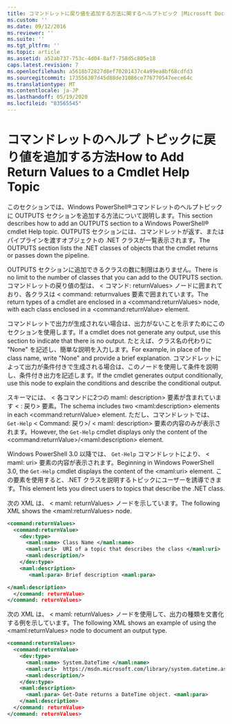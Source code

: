 ```yaml
---
title: コマンドレットに戻り値を追加する方法に関するヘルプトピック |Microsoft Docs
ms.custom: ''
ms.date: 09/12/2016
ms.reviewer: ''
ms.suite: ''
ms.tgt_pltfrm: ''
ms.topic: article
ms.assetid: a52ab737-753c-4d04-8af7-758d5c805e18
caps.latest.revision: 7
ms.openlocfilehash: a5618b72827d8ef70201437c4a99ea8bf68cdfd3
ms.sourcegitcommit: 173556307d45d88de31086ce776770547eece64c
ms.translationtype: MT
ms.contentlocale: ja-JP
ms.lasthandoff: 05/19/2020
ms.locfileid: "83565545"
---
```

# <a name="how-to-add-return-values-to-a-cmdlet-help-topic"></a><span data-ttu-id="04d6b-102">コマンドレットのヘルプ トピックに戻り値を追加する方法</span><span class="sxs-lookup"><span data-stu-id="04d6b-102">How to Add Return Values to a Cmdlet Help Topic</span></span>

<span data-ttu-id="04d6b-103">このセクションでは、Windows PowerShell®コマンドレットのヘルプトピックに OUTPUTS セクションを追加する方法について説明します。</span><span class="sxs-lookup"><span data-stu-id="04d6b-103">This section describes how to add an OUTPUTS section to a Windows PowerShell® cmdlet Help topic.</span></span> <span data-ttu-id="04d6b-104">OUTPUTS セクションには、コマンドレットが返す、またはパイプラインを渡すオブジェクトの .NET クラスが一覧表示されます。</span><span class="sxs-lookup"><span data-stu-id="04d6b-104">The OUTPUTS section lists the .NET classes of objects that the cmdlet returns or passes down the pipeline.</span></span>

<span data-ttu-id="04d6b-105">OUTPUTS セクションに追加できるクラスの数に制限はありません。</span><span class="sxs-lookup"><span data-stu-id="04d6b-105">There is no limit to the number of classes that you can add to the OUTPUTS section.</span></span> <span data-ttu-id="04d6b-106">コマンドレットの戻り値の型は、 \< コマンド: returnValues> ノードに囲まれており、各クラスは \< command: returnvalues 要素で囲まれています。</span><span class="sxs-lookup"><span data-stu-id="04d6b-106">The return types of a cmdlet are enclosed in a \<command:returnValues> node, with each class enclosed in a \<command:returnValue> element.</span></span>

<span data-ttu-id="04d6b-107">コマンドレットで出力が生成されない場合は、出力がないことを示すためにこのセクションを使用します。</span><span class="sxs-lookup"><span data-stu-id="04d6b-107">If a cmdlet does not generate any output, use this section to indicate that there is no output.</span></span> <span data-ttu-id="04d6b-108">たとえば、クラス名の代わりに "None" を記述し、簡単な説明を入力します。</span><span class="sxs-lookup"><span data-stu-id="04d6b-108">For example, in place of the class name, write "None" and provide a brief explanation.</span></span> <span data-ttu-id="04d6b-109">コマンドレットによって出力が条件付きで生成される場合は、このノードを使用して条件を説明し、条件付き出力を記述します。</span><span class="sxs-lookup"><span data-stu-id="04d6b-109">If the cmdlet generates output conditionally, use this node to explain the conditions and describe the conditional output.</span></span>

<span data-ttu-id="04d6b-110">スキーマには、 \< 各コマンドに2つの maml: description> 要素が含まれています \< : 戻り> 要素。</span><span class="sxs-lookup"><span data-stu-id="04d6b-110">The schema includes two \<maml:description> elements in each \<command:returnValue> element.</span></span> <span data-ttu-id="04d6b-111">ただし、コマンドレットでは、 `Get-Help` \< Command: 戻り>/ \< maml: description> 要素の内容のみが表示されます。</span><span class="sxs-lookup"><span data-stu-id="04d6b-111">However, the `Get-Help` cmdlet displays only the content of the \<command:returnValue>/\<maml:description> element.</span></span>

<span data-ttu-id="04d6b-112">Windows PowerShell 3.0 以降では、 `Get-Help` コマンドレットにより、 \< maml: uri> 要素の内容が表示されます。</span><span class="sxs-lookup"><span data-stu-id="04d6b-112">Beginning in Windows PowerShell 3.0, the `Get-Help` cmdlet displays the content of the \<maml:uri> element.</span></span> <span data-ttu-id="04d6b-113">この要素を使用すると、.NET クラスを説明するトピックにユーザーを誘導できます。</span><span class="sxs-lookup"><span data-stu-id="04d6b-113">This element lets you direct users to topics that describe the .NET class.</span></span>

<span data-ttu-id="04d6b-114">次の XML は、 \< maml: returnValues> ノードを示しています。</span><span class="sxs-lookup"><span data-stu-id="04d6b-114">The following XML shows the \<maml:returnValues> node.</span></span>

```xml
<command:returnValues>
  <command:returnValue>
    <dev:type>
      <maml:name> Class Name </maml:name>
      <maml:uri>  URI of a topic that describes the class </maml:uri>
      <maml:description/>
    </dev:type>
    <maml:description>
       <maml:para> Brief description <maml:para>

</maml:description>
  </command: returnValue>
</command: returnValues>
```

<span data-ttu-id="04d6b-115">次の XML は、 \< maml: returnValues> ノードを使用して、出力の種類を文書化する例を示しています。</span><span class="sxs-lookup"><span data-stu-id="04d6b-115">The following XML shows an example of using the \<maml:returnValues> node to document an output type.</span></span>

```xml
<command:returnValues>
  <command:returnValue>
    <dev:type>
      <maml:name> System.DateTime </maml:name>
      <maml:uri>  https://msdn.microsoft.com/library/system.datetime.aspx </maml:uri>
      <maml:description/>
    </dev:type>
    <maml:description>
      <maml:para> Get-Date returns a DateTime object. <maml:para>
    </maml:description>
  </command: returnValue>
</command: returnValues>
```
